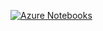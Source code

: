 
[![Azure Notebooks](https://notebooks.azure.com/launch.png)](https://notebooks.azure.com/import/gh/muic-pattern-rekt-2018/Exercise7)